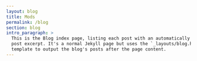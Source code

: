 ```yaml
---
layout: blog
title: Mods
permalink: /blog
section: blog
intro_paragraph: >
  This is the Blog index page, listing each post with an automatically generated
  post excerpt. It's a normal Jekyll page but uses the `_layouts/blog.html`
  template to output the blog's posts after the page content.
---
```

